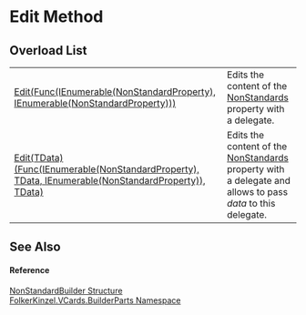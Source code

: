 # Edit Method


## Overload List
<table>
<tr>
<td><a href="9b6d2afc-1281-e462-fd7c-250635d53eb1.md">Edit(Func(IEnumerable(NonStandardProperty), IEnumerable(NonStandardProperty)))</a></td>
<td>Edits the content of the <a href="100883ee-81d8-95fd-9459-b4ae73802911.md">NonStandards</a> property with a delegate.</td></tr>
<tr>
<td><a href="5d918ddc-350b-babc-1b4e-4f9641b1a810.md">Edit(TData)(Func(IEnumerable(NonStandardProperty), TData, IEnumerable(NonStandardProperty)), TData)</a></td>
<td>Edits the content of the <a href="100883ee-81d8-95fd-9459-b4ae73802911.md">NonStandards</a> property with a delegate and allows to pass <em>data</em> to this delegate.</td></tr>
</table>

## See Also


#### Reference
<a href="4975b130-bbf1-7c0e-31de-f1f8d80e095d.md">NonStandardBuilder Structure</a>  
<a href="30716183-7f69-ceb8-b5fe-4d9f23e7fd2b.md">FolkerKinzel.VCards.BuilderParts Namespace</a>  
